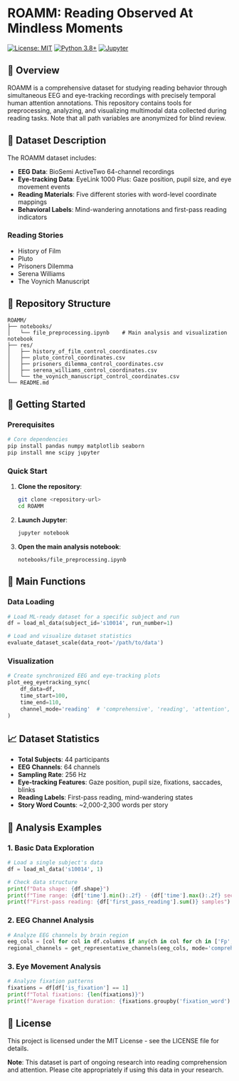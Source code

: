 # ROAMM: Reading Observed At Mindless Moments

[![License: MIT](https://img.shields.io/badge/License-MIT-yellow.svg)](https://opensource.org/licenses/MIT)
[![Python 3.8+](https://img.shields.io/badge/python-3.8+-blue.svg)](https://www.python.org/downloads/)
[![Jupyter](https://img.shields.io/badge/Jupyter-Notebook-orange.svg)](https://jupyter.org/)

## 📖 Overview

ROAMM is a comprehensive dataset for studying reading behavior through simultaneous EEG and eye-tracking recordings with precisely temporal human attention annotations. This repository contains tools for preprocessing, analyzing, and visualizing multimodal data collected during reading tasks. Note that all path variables are anonymized for blind review. 

## 🧠 Dataset Description

The ROAMM dataset includes:
- **EEG Data**: BioSemi ActiveTwo 64-channel recordings
- **Eye-tracking Data**: EyeLink 1000 Plus: Gaze position, pupil size, and eye movement events
- **Reading Materials**: Five different stories with word-level coordinate mappings
- **Behavioral Labels**: Mind-wandering annotations and first-pass reading indicators

### Reading Stories
- History of Film
- Pluto  
- Prisoners Dilemma
- Serena Williams
- The Voynich Manuscript

## 📁 Repository Structure

```
ROAMM/
├── notebooks/
│   └── file_preprocessing.ipynb    # Main analysis and visualization notebook
├── res/
│   ├── history_of_film_control_coordinates.csv
│   ├── pluto_control_coordinates.csv
│   ├── prisoners_dilemma_control_coordinates.csv
│   ├── serena_williams_control_coordinates.csv
│   └── the_voynich_manuscript_control_coordinates.csv
└── README.md
```

## 🚀 Getting Started

### Prerequisites

```bash
# Core dependencies
pip install pandas numpy matplotlib seaborn
pip install mne scipy jupyter
```

### Quick Start

1. **Clone the repository**:
   ```bash
   git clone <repository-url>
   cd ROAMM
   ```

2. **Launch Jupyter**:
   ```bash
   jupyter notebook
   ```

3. **Open the main analysis notebook**:
   ```
   notebooks/file_preprocessing.ipynb
   ```

## 🔧 Main Functions

### Data Loading
```python
# Load ML-ready dataset for a specific subject and run
df = load_ml_data(subject_id='s10014', run_number=1)

# Load and visualize dataset statistics
evaluate_dataset_scale(data_root='/path/to/data')
```

### Visualization
```python
# Create synchronized EEG and eye-tracking plots
plot_eeg_eyetracking_sync(
    df_data=df, 
    time_start=100, 
    time_end=110,
    channel_mode='reading'  # 'comprehensive', 'reading', 'attention', 'minimal'
)
```

## 📈 Dataset Statistics

- **Total Subjects**: 44 participants
- **EEG Channels**: 64 channels 
- **Sampling Rate**: 256 Hz
- **Eye-tracking Features**: Gaze position, pupil size, fixations, saccades, blinks
- **Reading Labels**: First-pass reading, mind-wandering states
- **Story Word Counts**: ~2,000-2,300 words per story

## 🧪 Analysis Examples

### 1. Basic Data Exploration
```python
# Load a single subject's data
df = load_ml_data('s10014', 1)

# Check data structure
print(f"Data shape: {df.shape}")
print(f"Time range: {df['time'].min():.2f} - {df['time'].max():.2f} seconds")
print(f"First-pass reading: {df['first_pass_reading'].sum()} samples")
```

### 2. EEG Channel Analysis
```python
# Analyze EEG channels by brain region
eeg_cols = [col for col in df.columns if any(ch in col for ch in ['Fp', 'F', 'C', 'P', 'O'])]
regional_channels = get_representative_channels(eeg_cols, mode='comprehensive')
```

### 3. Eye Movement Analysis
```python
# Analyze fixation patterns
fixations = df[df['is_fixation'] == 1]
print(f"Total fixations: {len(fixations)}")
print(f"Average fixation duration: {fixations.groupby('fixation_word').size().mean():.2f} samples")
```


## 📄 License

This project is licensed under the MIT License - see the LICENSE file for details.


**Note**: This dataset is part of ongoing research into reading comprehension and attention. Please cite appropriately if using this data in your research.
